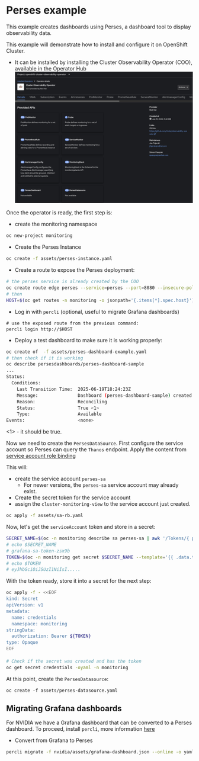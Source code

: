 # Perses example

This example creates dashboards using Perses, a dashboard tool to display observability data.

This example will demonstrate how to install and configure it on OpenShift Cluster.

- It can be installed by installing the Cluster Observability Operator (COO), available in the Operator Hub
![COO-operator](assets/images/coo-operator.png)


Once the operator is ready, the first step is:

- create the monitoring namespace
```bash
oc new-project monitoring
```

- Create the Perses Instance
```bash
oc create -f assets/perses-instance.yaml
```

- Create a route to expose the Perses deployment:
```bash
# the perses service is already created by the COO
oc create route edge perses --service=perses --port=8080 --insecure-policy=Allow -n monitoring
# then
HOST=$(oc get routes -n monitoring -o jsonpath='{.items[*].spec.host}')
```

- Log in with `percli` (optional, useful to migrate Grafana dashboards)
```
# use the exposed route from the previous command:
percli login http://$HOST
```

- Deploy a test dashboard to make sure it is working properly:
```bash
oc create of  -f assets/perses-dashboard-example.yaml
# then check if it is working
oc describe persesdashboards/perses-dashboard-sample
...
Status:
  Conditions:
    Last Transition Time:  2025-06-19T18:24:23Z
    Message:               Dashboard (perses-dashboard-sample) created successfully
    Reason:                Reconciling
    Status:                True <1>
    Type:                  Available
Events:                    <none>
```
<1> - it should be true.

Now we need to create the `PersesDataSource`. First configure the service account so Perses can query the `Thanos` endpoint. Apply the content from [service account role binding](./assets/sa-rb.yaml)

This will:
- create the service account `perses-sa`
  - For newer versions, the `perses-sa` service account may already exist.
 - Create the secret token for the service account
- assign the `cluster-monitoring-view` to the service account just created.

```bash
oc apply -f assets/sa-rb.yaml
```

Now, let's get the `serviceAccount` token and store in a secret:
```bash
SECRET_NAME=$(oc -n monitoring describe sa perses-sa | awk '/Tokens/{ print $2 }')
# echo $SECRET_NAME
# grafana-sa-token-zsx9b
TOKEN=$(oc -n monitoring get secret $SECRET_NAME --template='{{ .data.token | base64decode }}')
# echo $TOKEN
# eyJhbGciOiJSUzI1NiIsI.....
```

With the token ready, store it into a secret for the next step:
```bash
oc apply -f - <<EOF
kind: Secret
apiVersion: v1
metadata:
  name: credentials
  namespace: monitoring
stringData:
  authorization: Bearer ${TOKEN}
type: Opaque
EOF

# Check if the secret was created and has the token
oc get secret credentials -oyaml -n monitoring
```

At this point, create the `PersesDatasource`:
```
oc create -f assets/perses-datasource.yaml
```


## Migrating Grafana dashboards

For NVIDIA we have a Grafana dashboard that can be converted to a Perses dashboard.
To proceed, install `percli`, more information [here](https://perses.dev/perses/docs/cli/)

- Convert from Grafana to Perses
```bash
percli migrate -f nvidia/assets/grafana-dashboard.json --online -o yaml >  nvidia/assets/perses-dashboard.yaml
```